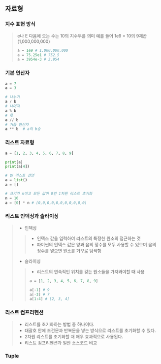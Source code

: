 
## 자료형
### 지수 표현 방식
> e나 E 다음에 오는 수는 10의 지수부를 의미
> 예를 들어 1e9 = 10의 9제곱(1,000,000,000)
> ```python
> a = 1e9 # 1,000,000,000
> a = 75.25e1 # 752.5
> a = 3954e-3 # 3.954
> ```

### 기본 연산자
```python
a = 7
a = 3

# 나누기
a / b
# 나머지
a % b
# 몫
a // b
# 거듭 연산자
a ** b	# a의 b승
```

### 리스트 자료형
```python
a = [1, 2, 3, 4, 5, 6, 7, 8, 9]

print(a)
print(a[4])

# 빈 리스트 선언
a = list()
a = []

# 크기가 n이고 모든 값이 0인 1차원 리스트 초기화
n = 10
a = [0] * n # [0,0,0,0,0,0,0,0,0,0,0]
```

### 리스트 인덱싱과 슬라이싱
> - 인덱싱
> > - 인덱스 값을 입력하여 리스트의 특정한 원소의 접근하는 것
> > - 파이썬의 인덱스 값은 양과 음의 정수를 모두 사용할 수 있으며 음의 정수를 넣으면 원소를 거꾸로 탐색함
> - 슬라이싱
> > - 리스트의 연속적인 위치를 갖는 원소들을 가져와야할 때 사용
> > ```python
> > a = [1, 2, 3, 4, 5, 6, 7, 8, 9]
> > 
> > a[-1] # 9
> > a[-3] # 7
> > a[1:4] # [2, 3, 4]
> > ```

### 리스트 컴프리헨션
> - 리스트를 초기화하는 방법 중 하나이다.
> - 대괄호 안에 조건문과 반복문을 넣는 방식으로 리스트를 초기화할 수 있다.
> - 2차원 리스트를 초기화할 때 매우 효과적으로 사용된다.
> - 리스트 컴프리헨션과 일반 소스코드 비교


### Tuple